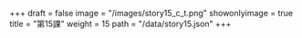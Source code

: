+++
draft = false 
image = "/images/story15_c_t.png" 
showonlyimage = true 
title = "第15課" 
weight = 15 
path = "/data/story15.json" 
+++
